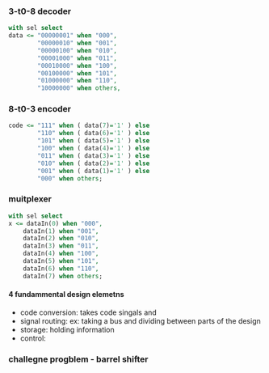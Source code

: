 ### 3-t0-8 decoder
``` vhdl
with sel select
data <= "00000001" when "000",
        "00000010" when "001",
        "00000100" when "010",
        "00001000" when "011",
        "00010000" when "100",
        "00100000" when "101",
        "01000000" when "110",
        "10000000" when others,
```

### 8-t0-3 encoder

``` vhdl
code <= "111" when ( data(7)='1' ) else 
        "110" when ( data(6)='1' ) else 
        "101" when ( data(5)='1' ) else 
        "100" when ( data(4)='1' ) else 
        "011" when ( data(3)='1' ) else 
        "010" when ( data(2)='1' ) else 
        "001" when ( data(1)='1' ) else 
        "000" when others;
```

### muitplexer 

``` vhdl
with sel select 
x <= dataIn(0) when "000",    
    dataIn(1) when "001",   
    dataIn(2) when "010",     
    dataIn(3) when "011",     
    dataIn(4) when "100",     
    dataIn(5) when "101",    
    dataIn(6) when "110",    
    dataIn(7) when others;
```






#### 4 fundammental design elemetns
- code conversion: takes code singals and 
- signal routing: ex: taking a bus and dividing between parts of the design
- storage: holding information
- control: 


### challegne progblem - barrel shifter
